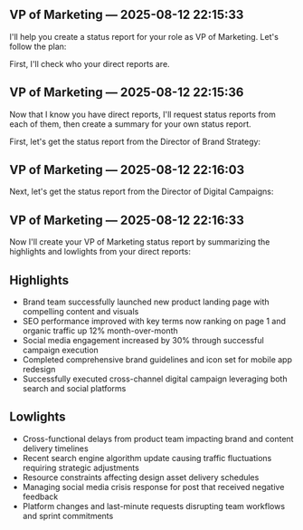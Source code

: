 ## VP of Marketing — 2025-08-12 22:15:33
I'll help you create a status report for your role as VP of Marketing. Let's follow the plan:

First, I'll check who your direct reports are.

## VP of Marketing — 2025-08-12 22:15:36
Now that I know you have direct reports, I'll request status reports from each of them, then create a summary for your own status report.

First, let's get the status report from the Director of Brand Strategy:

## VP of Marketing — 2025-08-12 22:16:03
Next, let's get the status report from the Director of Digital Campaigns:

## VP of Marketing — 2025-08-12 22:16:33
Now I'll create your VP of Marketing status report by summarizing the highlights and lowlights from your direct reports:

## Highlights
- Brand team successfully launched new product landing page with compelling content and visuals
- SEO performance improved with key terms now ranking on page 1 and organic traffic up 12% month-over-month
- Social media engagement increased by 30% through successful campaign execution
- Completed comprehensive brand guidelines and icon set for mobile app redesign
- Successfully executed cross-channel digital campaign leveraging both search and social platforms

## Lowlights
- Cross-functional delays from product team impacting brand and content delivery timelines
- Recent search engine algorithm update causing traffic fluctuations requiring strategic adjustments
- Resource constraints affecting design asset delivery schedules
- Managing social media crisis response for post that received negative feedback
- Platform changes and last-minute requests disrupting team workflows and sprint commitments

